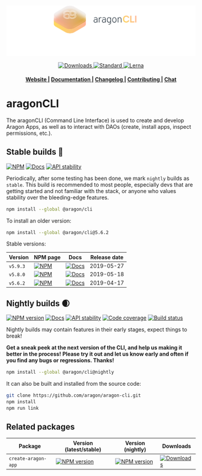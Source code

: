 ![aragonCLI logo](/docs/assets/brand/aragoncli.png)

<div align="center">
  <!-- Downloads -->
  <a href="https://npmjs.org/package/@aragon/cli">
    <img src="https://img.shields.io/npm/dm/@aragon/cli.svg?style=flat-square"
      alt="Downloads" />
  </a>
  <!-- Standard -->
  <a href="https://standardjs.com">
    <img src="https://img.shields.io/badge/code%20style-standard-brightgreen.svg?style=flat-square"
      alt="Standard" />
  </a>
  <!-- Lerna -->
  <a href="https://lerna.js.org/">
    <img src="https://img.shields.io/badge/maintained%20with-lerna-blueviolet.svg?style=flat-square"
      alt="Lerna" />
  </a>
</div>

<div align="center">
  <h4>
    <a href="https://aragon.org">
      Website
    </a>
    <span> | </span>
    <a href="https://hack.aragon.org/docs/cli-intro.html">
      Documentation
    </a>
    <span> | </span>
    <a href="CHANGELOG.md">
      Changelog
    </a>
    <span> | </span>
    <a href="CONTRIBUTING.md">
      Contributing
    </a>
    <span> | </span>
    <a href="https://aragon.chat">
      Chat
    </a>
  </h4>
</div>

# aragonCLI

The aragonCLI (Command Line Interface) is used to create and develop Aragon Apps, as well as to
interact with DAOs (create, install apps, inspect permissions, etc.).

## Stable builds 🌳

[![NPM][latest-stable-npm-badge]][npm-link]
[![Docs][latest-stable-docs-badge]][latest-stable-docs-link]
[![API stability][stability-stable-badge]][stability-docs-link]

Periodically, after some testing has been done, we mark `nightly` builds as `stable`.
This build is recommended to most people, especially devs that are getting started and not familiar
with the stack, or anyone who values stability over the bleeding-edge features.

```sh
npm install --global @aragon/cli
```

To install an older version:

```sh
npm install --global @aragon/cli@5.6.2
```

Stable versions:

| Version  | NPM page                              | Docs                                     | Release date |
| -------- | ------------------------------------- | ---------------------------------------- | ------------ |
| `v5.9.3` | [![NPM][593-npm-badge]][593-npm-link] | [![Docs][593-docs-badge]][593-docs-link] | 2019-05-27   |
| `v5.8.0` | [![NPM][580-npm-badge]][580-npm-link] | [![Docs][580-docs-badge]][580-docs-link] | 2019-05-18   |
| `v5.6.2` | [![NPM][562-npm-badge]][562-npm-link] | [![Docs][562-docs-badge]][562-docs-link] | 2019-04-17   |

[latest-stable-npm-badge]: https://img.shields.io/npm/v/@aragon/cli/stable.svg?style=flat-square
[latest-stable-docs-badge]: https://img.shields.io/badge/docs-latest%20stable-blue.svg?style=flat-square
[latest-stable-docs-link]: https://hack.aragon.org/docs/cli-intro.html
[593-npm-badge]: https://img.shields.io/badge/npm-v5.9.3-blue.svg?style=flat-square
[593-npm-link]: https://www.npmjs.com/package/@aragon/cli/v/5.9.3
[593-docs-badge]: https://img.shields.io/badge/docs-v5.9.3-blue.svg?style=flat-square
[593-docs-link]: https://github.com/aragon/aragon-cli/blob/v5.9.3/docs/Intro.md
[580-npm-badge]: https://img.shields.io/badge/npm-v5.8.0-blue.svg?style=flat-square
[580-npm-link]: https://www.npmjs.com/package/@aragon/cli/v/5.7.0
[580-docs-badge]: https://img.shields.io/badge/docs-v5.8.0-blue.svg?style=flat-square
[580-docs-link]: https://github.com/aragon/aragon-cli/blob/v5.8.0/docs/Intro.md
[562-npm-badge]: https://img.shields.io/badge/npm-v5.6.2-blue.svg?style=flat-square
[562-npm-link]: https://www.npmjs.com/package/@aragon/cli/v/5.6.2
[562-docs-badge]: https://img.shields.io/badge/docs-v5.6.2-blue.svg?style=flat-square
[562-docs-link]: https://github.com/aragon/aragon-cli/blob/fcaca8be1cb1833ceef515d3eae34b2e1f2ef88d/docs/Intro.md

## Nightly builds 🌒

[![NPM version][nightly-npm-badge]][npm-link]
[![Docs][nightly-docs-badge]][nightly-docs-link]
[![API stability][stability-experimental-badge]][stability-docs-link]
[![Code coverage][nightly-coverage-badge]][nightly-coverage-link]
[![Build status][nightly-build-badge]][nightly-build-link]

Nightly builds may contain features in their early stages, expect things to break!

**Get a sneak peek at the next version of the CLI, and help us making it better in the process!**
**Please try it out and let us know early and often if you find any bugs or regressions. Thanks!**

```sh
npm install --global @aragon/cli@nightly
```

It can also be built and installed from the source code:

```sh
git clone https://github.com/aragon/aragon-cli.git
npm install
npm run link
```

[nightly-npm-badge]: https://img.shields.io/npm/v/@aragon/cli/nightly.svg?style=flat-square&color=blueviolet
[nightly-docs-badge]: https://img.shields.io/badge/docs-master-blue.svg?style=flat-square
[nightly-docs-link]: https://hack.aragon.org/docs/cli-intro.html
[nightly-coverage-badge]: https://img.shields.io/coveralls/aragon/aragon-cli.svg?style=flat-square
[nightly-coverage-link]: https://coveralls.io/github/aragon/aragon-cli
[nightly-build-badge]: https://img.shields.io/travis/aragon/aragon-cli/master.svg?style=flat-square
[nightly-build-link]: https://travis-ci.org/aragon/aragon-cli/branches
[npm-link]: https://npmjs.org/package/@aragon/cli
[stability-stable-badge]: https://img.shields.io/badge/stability-stable-brightgreen.svg?style=flat-square
[stability-experimental-badge]: https://img.shields.io/badge/stability-experimental-orange.svg?style=flat-square
[stability-docs-link]: https://nodejs.org/api/documentation.html#documentation_stability_index

## Related packages

| Package             | Version (latest/stable)                       | Version (nightly)                                     | Downloads                                         |
| ------------------- | --------------------------------------------- | ----------------------------------------------------- | ------------------------------------------------- |
| `create-aragon-app` | [![NPM version][caa-npm-badge]][caa-npm-link] | [![NPM version][caa-npm-badge-nightly]][caa-npm-link] | [![Downloads][caa-downloads-badge]][caa-npm-link] |

[caa-npm-badge]: https://img.shields.io/npm/v/create-aragon-app/latest.svg?style=flat-square
[caa-npm-link]: https://npmjs.org/package/create-aragon-app
[caa-npm-badge-nightly]: https://img.shields.io/npm/v/create-aragon-app/nightly.svg?style=flat-square&color=blueviolet
[caa-downloads-badge]: https://img.shields.io/npm/dm/create-aragon-app.svg?style=flat-square
